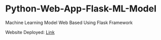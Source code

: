 # Python-Web-App-Flask-ML-Model
Machine Learning Model Web Based Using Flask Framework

Website Deployed: <a href = "https://house-project.azurewebsites.net">Link</a>



